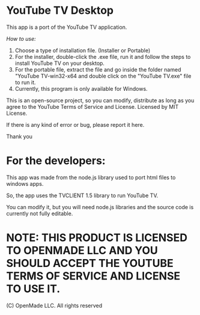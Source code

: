 # YouTube TV Desktop


This app is a port of the YouTube TV application.


*How to use:*

1. Choose a type of installation file. (Installer or Portable)
2. For the installer, double-click the .exe file, run it and follow the steps to install YouTube TV on your desktop.
3. For the portable file, extract the file and go inside the folder named "YouTube TV-win32-x64 and double click on the "YouTube TV.exe" file to run it.
4. Currently, this program is only available for Windows.

This is an open-source project, so you can modify, distribute as long as you agree to the YouTube Terms of Service and License.
Licensed by MIT License.

If there is any kind of error or bug, please report it here.

Thank you
# For the developers:

This app was made from the node.js library used to port html files to windows apps.

So, the app uses the TVCLIENT 1.5 library to run YouTube TV.

You can modify it, but you will need node.js libraries and the source code is currently not fully editable.


# NOTE: THIS PRODUCT IS LICENSED TO OPENMADE LLC AND YOU SHOULD ACCEPT THE YOUTUBE TERMS OF SERVICE AND LICENSE TO USE IT.

(C) OpenMade LLC. All rights reserved
